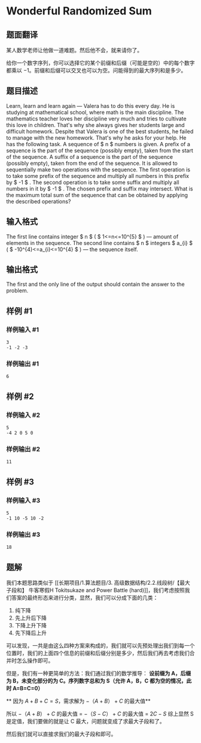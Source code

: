 # Wonderful Randomized Sum

## 题面翻译

某人数学老师让他做一道难题。然后他不会，就来请你了。

给你一个数字序列，你可以选择它的某个前缀和后缀（可能是空的）中的每个数字都乘以 $-1$。前缀和后缀可以交叉也可以为空。问能得到的最大序列和是多少。

## 题目描述

Learn, learn and learn again — Valera has to do this every day. He is studying at mathematical school, where math is the main discipline. The mathematics teacher loves her discipline very much and tries to cultivate this love in children. That's why she always gives her students large and difficult homework. Despite that Valera is one of the best students, he failed to manage with the new homework. That's why he asks for your help. He has the following task. A sequence of $ n $ numbers is given. A prefix of a sequence is the part of the sequence (possibly empty), taken from the start of the sequence. A suffix of a sequence is the part of the sequence (possibly empty), taken from the end of the sequence. It is allowed to sequentially make two operations with the sequence. The first operation is to take some prefix of the sequence and multiply all numbers in this prefix by $ -1 $ . The second operation is to take some suffix and multiply all numbers in it by $ -1 $ . The chosen prefix and suffix may intersect. What is the maximum total sum of the sequence that can be obtained by applying the described operations?

## 输入格式

The first line contains integer $ n $ ( $ 1<=n<=10^{5} $ ) — amount of elements in the sequence. The second line contains $ n $ integers $ a_{i} $ ( $ -10^{4}<=a_{i}<=10^{4} $ ) — the sequence itself.

## 输出格式

The first and the only line of the output should contain the answer to the problem.

## 样例 #1

### 样例输入 #1

```
3
-1 -2 -3
```

### 样例输出 #1

```
6
```

## 样例 #2

### 样例输入 #2

```
5
-4 2 0 5 0
```

### 样例输出 #2

```
11
```

## 样例 #3

### 样例输入 #3

```
5
-1 10 -5 10 -2
```

### 样例输出 #3

```
18
```

## 题解
我们本题思路类似于 [[长期项目/1.算法题目/3. 高级数据结构/2.2.线段树/【最大子段和】 牛客寒假H Tokitsukaze and Power Battle (hard)]]，我们考虑按照我们答案的最终形态来进行分类，显然，我们可以分成下面的几类：
1. 纯下降
2. 先上升后下降
3. 下降上升下降
4. 先下降后上升

可以发现，一共是由这么四种方案来构成的，我们就可以先预处理出我们到每一个位置时，我们的上面四个信息的前缀和后缀分别是多少，然后我们再去考虑我们合并时怎么操作即可。

但是，我们有一种更简单的方法：我们通过我们的数学推导：
**设前缀为 A，后缀为 B，未变化部分的为 C。序列数字总和为 S（允许 A，B，C 都为空的情况，此时 A=B=C=0）**

** 因为 $A+B+C=S$，需求解为 $-（A+B）+C$ 的最大值**

所以 $-（A+B）+C$ 的最大值 = $-（S-C）+C$ 的最大值 = $2C-S$ 综上显然 S 是定值，我们要做的就是让 C 最大，问题就变成了求最大子段和了。

然后我们就可以直接求我们的最大子段和即可。